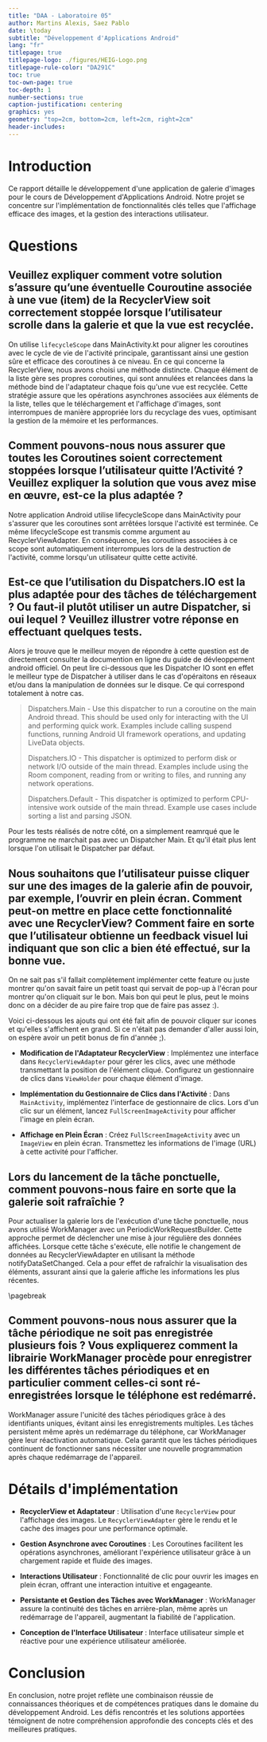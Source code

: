 ```yaml
---
title: "DAA - Laboratoire 05"
author: Martins Alexis, Saez Pablo
date: \today
subtitle: "Développement d'Applications Android"
lang: "fr"
titlepage: true
titlepage-logo: ./figures/HEIG-Logo.png
titlepage-rule-color: "DA291C"
toc: true
toc-own-page: true
toc-depth: 1
number-sections: true
caption-justification: centering
graphics: yes
geometry: "top=2cm, bottom=2cm, left=2cm, right=2cm"
header-includes:
---
```


# Introduction

Ce rapport détaille le développement d'une application de galerie d'images pour le cours de Développement d'Applications Android. Notre projet se concentre sur l'implémentation de fonctionnalités clés telles que l'affichage efficace des images, et la gestion des interactions utilisateur.

# Questions

## Veuillez expliquer comment votre solution s’assure qu’une éventuelle Couroutine associée à une vue (item) de la RecyclerView soit correctement stoppée lorsque l’utilisateur scrolle dans la galerie et que la vue est recyclée.

On utilise `lifecycleScope` dans MainActivity.kt pour aligner les coroutines avec le cycle de vie de l'activité principale, garantissant ainsi une gestion sûre et efficace des coroutines à ce niveau. En ce qui concerne la RecyclerView, nous avons choisi une méthode distincte. Chaque élément de la liste gère ses propres coroutines, qui sont annulées et relancées dans la méthode bind de l'adaptateur chaque fois qu'une vue est recyclée. Cette stratégie assure que les opérations asynchrones associées aux éléments de la liste, telles que le téléchargement et l'affichage d'images, sont interrompues de manière appropriée lors du recyclage des vues, optimisant la gestion de la mémoire et les performances. ​

## Comment pouvons-nous nous assurer que toutes les Coroutines soient correctement stoppées lorsque l’utilisateur quitte l’Activité ? Veuillez expliquer la solution que vous avez mise en œuvre, est-ce la plus adaptée ?

Notre application Android utilise lifecycleScope dans MainActivity pour s'assurer que les coroutines sont arrêtées lorsque l'activité est terminée. Ce même lifecycleScope est transmis comme argument au RecyclerViewAdapter. En conséquence, les coroutines associées à ce scope sont automatiquement interrompues lors de la destruction de l'activité, comme lorsqu'un utilisateur quitte cette activité.

## Est-ce que l’utilisation du Dispatchers.IO est la plus adaptée pour des tâches de téléchargement ? Ou faut-il plutôt utiliser un autre Dispatcher, si oui lequel ? Veuillez illustrer votre réponse en effectuant quelques tests.

Alors je trouve que le meilleur moyen de répondre à cette question est de directement consulter la documention en ligne du guide de dévleoppement android officiel.
On peut lire ci-dessous que les Dispatcher IO sont en effet le meilleur type de Dispatcher à utiliser dans le cas d'opéraitons en réseaux et/ou dans la manipulation de données sur le disque.
Ce qui correspond totalement à notre cas.

> Dispatchers.Main - Use this dispatcher to run a coroutine on the main Android thread. This should be used only for interacting with the UI and performing quick work. Examples include calling suspend functions, running Android UI framework operations, and updating LiveData objects.
>
> Dispatchers.IO - This dispatcher is optimized to perform disk or network I/O outside of the main thread. Examples include using the Room component, reading from or writing to files, and running any network operations.
>
> Dispatchers.Default - This dispatcher is optimized to perform CPU-intensive work outside of the main thread. Example use cases include sorting a list and parsing JSON.

Pour les tests réalisés de notre côté, on a simplement reamrqué que le programme ne marchait pas avec un Dispatcher Main. Et qu'il était plus lent lorsque l'on utilisait le Dispatcher par défaut.

## Nous souhaitons que l’utilisateur puisse cliquer sur une des images de la galerie afin de pouvoir, par exemple, l’ouvrir en plein écran. Comment peut-on mettre en place cette fonctionnalité avec une RecyclerView? Comment faire en sorte que l’utilisateur obtienne un feedback visuel lui indiquant que son clic a bien été effectué, sur la bonne vue.

On ne sait pas s'il fallait complètement implémenter cette feature ou juste montrer qu'on savait faire un petit toast qui servait de pop-up à l'écran pour montrer qu'on cliquait sur le bon.
Mais bon qui peut le plus, peut le moins donc on a décider de au pire faire trop que de faire pas assez :).

Voici ci-dessous les ajouts qui ont été fait afin de pouvoir cliquer sur icones et qu'elles s'affichent en grand.
Si ce n'était pas demander d'aller aussi loin, on espère avoir un petit bonus de fin d'année ;).

- **Modification de l'Adaptateur RecyclerView** :
  Implémentez une interface dans `RecyclerViewAdapter` pour gérer les clics, avec une méthode transmettant la position de l'élément cliqué. Configurez un gestionnaire de clics dans `ViewHolder` pour chaque élément d'image.

- **Implémentation du Gestionnaire de Clics dans l'Activité** :
  Dans `MainActivity`, implémentez l'interface de gestionnaire de clics. Lors d'un clic sur un élément, lancez `FullScreenImageActivity` pour afficher l'image en plein écran.

- **Affichage en Plein Écran** :
  Créez `FullScreenImageActivity` avec un `ImageView` en plein écran. Transmettez les informations de l'image (URL) à cette activité pour l'afficher.

## Lors du lancement de la tâche ponctuelle, comment pouvons-nous faire en sorte que la galerie soit rafraîchie ?

Pour actualiser la galerie lors de l'exécution d'une tâche ponctuelle, nous avons utilisé WorkManager avec un PeriodicWorkRequestBuilder. Cette approche permet de déclencher une mise à jour régulière des données affichées. Lorsque cette tâche s'exécute, elle notifie le changement de données au RecyclerViewAdapter en utilisant la méthode notifyDataSetChanged. Cela a pour effet de rafraîchir la visualisation des éléments, assurant ainsi que la galerie affiche les informations les plus récentes.

\pagebreak

## Comment pouvons-nous nous assurer que la tâche périodique ne soit pas enregistrée plusieurs fois ? Vous expliquerez comment la librairie WorkManager procède pour enregistrer les différentes tâches périodiques et en particulier comment celles-ci sont ré-enregistrées lorsque le téléphone est redémarré.

WorkManager assure l'unicité des tâches périodiques grâce à des identifiants uniques, évitant ainsi les enregistrements multiples. Les tâches persistent même après un redémarrage du téléphone, car WorkManager gère leur réactivation automatique. Cela garantit que les tâches périodiques continuent de fonctionner sans nécessiter une nouvelle programmation après chaque redémarrage de l'appareil.

# Détails d'implémentation

- **RecyclerView et Adaptateur** :
  Utilisation d'une `RecyclerView` pour l'affichage des images. Le `RecyclerViewAdapter` gère le rendu et le cache des images pour une performance optimale.

- **Gestion Asynchrone avec Coroutines** :
  Les Coroutines facilitent les opérations asynchrones, améliorant l'expérience utilisateur grâce à un chargement rapide et fluide des images.

- **Interactions Utilisateur** :
  Fonctionnalité de clic pour ouvrir les images en plein écran, offrant une interaction intuitive et engageante.

- **Persistante et Gestion des Tâches avec WorkManager** :
  WorkManager assure la continuité des tâches en arrière-plan, même après un redémarrage de l'appareil, augmentant la fiabilité de l'application.

- **Conception de l'Interface Utilisateur** :
  Interface utilisateur simple et réactive pour une expérience utilisateur améliorée.

# Conclusion

En conclusion, notre projet reflète une combinaison réussie de connaissances théoriques et de compétences pratiques dans le domaine du développement Android. Les défis rencontrés et les solutions apportées témoignent de notre compréhension approfondie des concepts clés et des meilleures pratiques.
